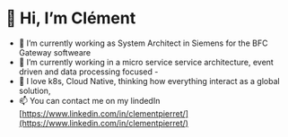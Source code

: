 # 👋 Hi, I’m Clément
- 👀 I’m currently working as System Architect in Siemens for the BFC Gateway softweare
- 🌱 I’m currently working in a micro service service architecture, event driven and data processing focused - 
- 💞️ I love k8s, Cloud Native, thinking how everything interact as a global solution, 
- 📫 You can contact me on my lindedIn [https://www.linkedin.com/in/clementpierret/](https://www.linkedin.com/in/clementpierret/)

<!---
gil-clement/gil-clement is a ✨ special ✨ repository because its `README.md` (this file) appears on your GitHub profile.
You can click the Preview link to take a look at your changes.
--->
